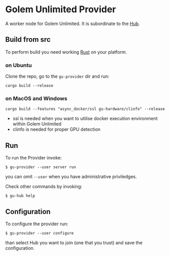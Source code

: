 
# Golem Unlimited Provider

A worker node for Golem Unlimited. It is subordinate to the [Hub](../gu-hub). 

## Build from src

To perform build you need working [Rust](https://rustup.rs) on your platform.

### on Ubuntu

Clone the repo, go to the `gu-provider` dir and run:
```
cargo build --release
```
### on MacOS and Windows
```
cargo build --features "async_docker/ssl gu-hardware/clinfo" --release
```
* ssl is needed when you want to utilise docker execution environment within Golem Unlimited  
* clinfo is needed for proper GPU detection

## Run

To run the Provider invoke:
```
$ gu-provider --user server run
```

you can omit `--user` when you have administrative priviledges.

Check other commands by invoking:

```
$ gu-hub help
```

## Configuration

To configure the provider run:
```
$ gu-provider --user configure
```
than select Hub you want to join (one that you trust) and save the configuration. 
